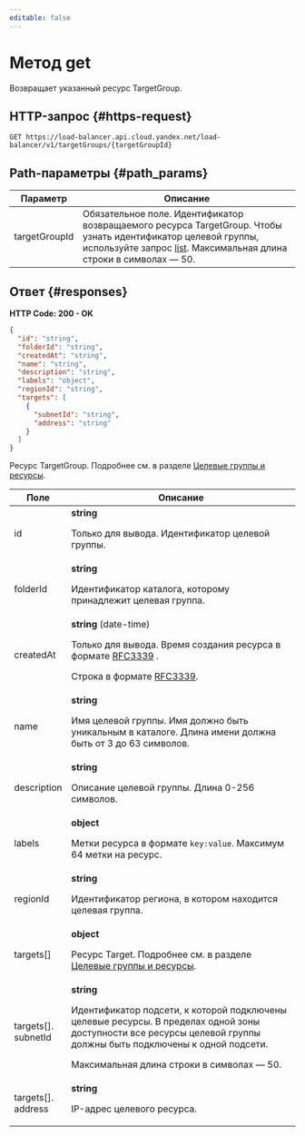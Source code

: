 ```yaml
---
editable: false
---
```


# Метод get
Возвращает указанный ресурс TargetGroup.
 

 
## HTTP-запрос {#https-request}
```
GET https://load-balancer.api.cloud.yandex.net/load-balancer/v1/targetGroups/{targetGroupId}
```
 
## Path-параметры {#path_params}
 
Параметр | Описание
--- | ---
targetGroupId | Обязательное поле. Идентификатор возвращаемого ресурса TargetGroup.  Чтобы узнать идентификатор целевой группы, используйте запрос [list](/docs/load-balancer/api-ref/TargetGroup/list).  Максимальная длина строки в символах — 50.
 
## Ответ {#responses}
**HTTP Code: 200 - OK**

```json 
{
  "id": "string",
  "folderId": "string",
  "createdAt": "string",
  "name": "string",
  "description": "string",
  "labels": "object",
  "regionId": "string",
  "targets": [
    {
      "subnetId": "string",
      "address": "string"
    }
  ]
}
```
Ресурс TargetGroup. Подробнее см. в разделе [Целевые группы и ресурсы](/docs/load-balancer/concepts/target-resources).
 
Поле | Описание
--- | ---
id | **string**<br><p>Только для вывода. Идентификатор целевой группы.</p> 
folderId | **string**<br><p>Идентификатор каталога, которому принадлежит целевая группа.</p> 
createdAt | **string** (date-time)<br><p>Только для вывода. Время создания ресурса в формате <a href="https://www.ietf.org/rfc/rfc3339.txt">RFC3339</a> .</p> <p>Строка в формате <a href="https://www.ietf.org/rfc/rfc3339.txt">RFC3339</a>.</p> 
name | **string**<br><p>Имя целевой группы. Имя должно быть уникальным в каталоге. Длина имени должна быть от 3 до 63 символов.</p> 
description | **string**<br><p>Описание целевой группы. Длина 0-256 символов.</p> 
labels | **object**<br><p>Метки ресурса в формате <code>key:value</code>. Максимум 64 метки на ресурс.</p> 
regionId | **string**<br><p>Идентификатор региона, в котором находится целевая группа.</p> 
targets[] | **object**<br><p>Ресурс Target. Подробнее см. в разделе <a href="/docs/load-balancer/target-resources">Целевые группы и ресурсы</a>.</p> 
targets[].<br>subnetId | **string**<br><p>Идентификатор подсети, к которой подключены целевые ресурсы. В пределах одной зоны доступности все ресурсы целевой группы должны быть подключены к одной подсети.</p> <p>Максимальная длина строки в символах — 50.</p> 
targets[].<br>address | **string**<br><p>IP-адрес целевого ресурса.</p> 